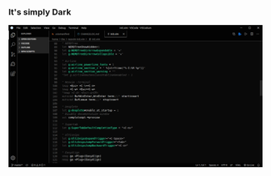 ### It's simply Dark

![image](https://github.com/mmatongo/vscode-abyss/blob/master/eg.png?raw=true)
